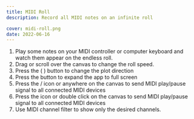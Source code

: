 ```yaml
---
title: MIDI Roll
description: Record all MIDI notes on an infinite roll

cover: midi-roll.png
date: 2022-06-16
---
```


<client-only >
  <midi-roll />
  <midi-panel style="margin-top: 1em;" />
</client-only>

1. Play some notes on your MIDI controller or computer keyboard and watch them appear on the endless roll.
2. Drag or scroll over the canvas to change the roll speed.
3. Press the <i class="p-3 mr-1 i-la-arrow-up"></i> (<i class="p-3 mr-1 i-la-arrow-left"></i> ) button to change the plot direction
4. Press the <i class="p-3 mr-1 i-la-expand"></i> button to expand the app to full screen
5. Press the <i class="p-3 mr-1 i-la-play"></i>/<i class="p-3 mr-1 i-la-pause"></i> icon or anywhere on the canvas to send MIDI play/pause signal to all connected MIDI devices
6. Press the <i class="p-3 mr-1 i-la-stop"></i> icon or double click on the canvas to send MIDI play/pause signal to all connected MIDI devices
7. Use MIDI channel filter to show only the desired channels.
